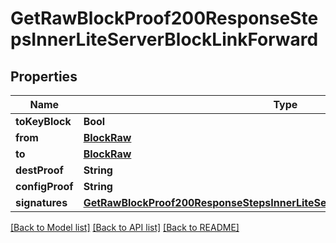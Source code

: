 # GetRawBlockProof200ResponseStepsInnerLiteServerBlockLinkForward

## Properties
Name | Type | Description | Notes
------------ | ------------- | ------------- | -------------
**toKeyBlock** | **Bool** |  | 
**from** | [**BlockRaw**](BlockRaw.md) |  | 
**to** | [**BlockRaw**](BlockRaw.md) |  | 
**destProof** | **String** |  | 
**configProof** | **String** |  | 
**signatures** | [**GetRawBlockProof200ResponseStepsInnerLiteServerBlockLinkForwardSignatures**](GetRawBlockProof200ResponseStepsInnerLiteServerBlockLinkForwardSignatures.md) |  | 

[[Back to Model list]](../README.md#documentation-for-models) [[Back to API list]](../README.md#documentation-for-api-endpoints) [[Back to README]](../README.md)


